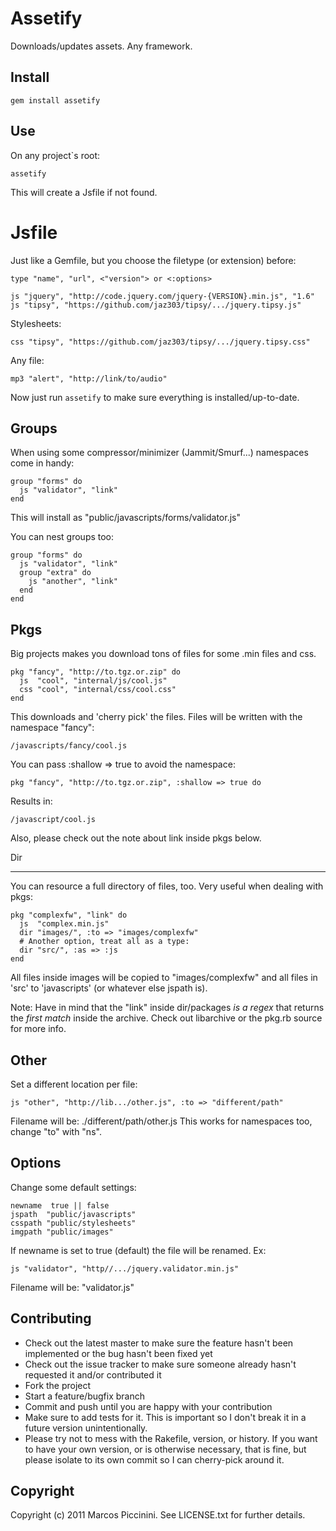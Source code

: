 Assetify
========

Downloads/updates assets. Any framework.


Install
-------

    gem install assetify


Use
---

On any project`s root:

    assetify


This will create a Jsfile if not found.


Jsfile
======

Just like a Gemfile, but you choose the filetype (or extension) before:

    type "name", "url", <"version"> or <:options>

    js "jquery", "http://code.jquery.com/jquery-{VERSION}.min.js", "1.6"
    js "tipsy", "https://github.com/jaz303/tipsy/.../jquery.tipsy.js"

Stylesheets:

    css "tipsy", "https://github.com/jaz303/tipsy/.../jquery.tipsy.css"

Any file:

    mp3 "alert", "http://link/to/audio"


Now just run `assetify` to make sure everything is installed/up-to-date.


Groups
------

When using some compressor/minimizer (Jammit/Smurf...) namespaces come
in handy:

    group "forms" do
      js "validator", "link"
    end


This will install as "public/javascripts/forms/validator.js"

You can nest groups too:

    group "forms" do
      js "validator", "link"
      group "extra" do
        js "another", "link"
      end
    end


Pkgs
----

Big projects makes you download tons of files for some .min files and css.

    pkg "fancy", "http://to.tgz.or.zip" do
      js  "cool", "internal/js/cool.js"
      css "cool", "internal/css/cool.css"
    end

This downloads and 'cherry pick' the files.
Files will be written with the namespace "fancy":

    /javascripts/fancy/cool.js

You can pass :shallow => true to avoid the namespace:

    pkg "fancy", "http://to.tgz.or.zip", :shallow => true do

Results in:

    /javascript/cool.js


Also, please check out the note about link inside pkgs below.


Dir
___

You can resource a full directory of files, too. Very useful when
dealing with pkgs:

    pkg "complexfw", "link" do
      js  "complex.min.js"
      dir "images/", :to => "images/complexfw"
      # Another option, treat all as a type:
      dir "src/", :as => :js
    end

All files inside images will be copied to "images/complexfw" and
all files in 'src' to 'javascripts' (or whatever else jspath is).


Note: Have in mind that the "link" inside dir/packages *is a regex*
that returns the *first match* inside the archive. Check out libarchive
or the pkg.rb source for more info.

Other
-----

Set a different location per file:


    js "other", "http://lib.../other.js", :to => "different/path"

Filename will be: ./different/path/other.js
This works for namespaces too, change "to" with "ns".



Options
-------

Change some default settings:

    newname  true || false
    jspath  "public/javascripts"
    csspath "public/stylesheets"
    imgpath "public/images"

If newname is set to true (default) the file will be renamed. Ex:

    js "validator", "http//.../jquery.validator.min.js"

Filename will be: "validator.js"




Contributing
------------

* Check out the latest master to make sure the feature hasn't been implemented or the bug hasn't been fixed yet
* Check out the issue tracker to make sure someone already hasn't requested it and/or contributed it
* Fork the project
* Start a feature/bugfix branch
* Commit and push until you are happy with your contribution
* Make sure to add tests for it. This is important so I don't break it in a future version unintentionally.
* Please try not to mess with the Rakefile, version, or history. If you want to have your own version, or is otherwise necessary, that is fine, but please isolate to its own commit so I can cherry-pick around it.


Copyright
---------

Copyright (c) 2011 Marcos Piccinini. See LICENSE.txt for
further details.

